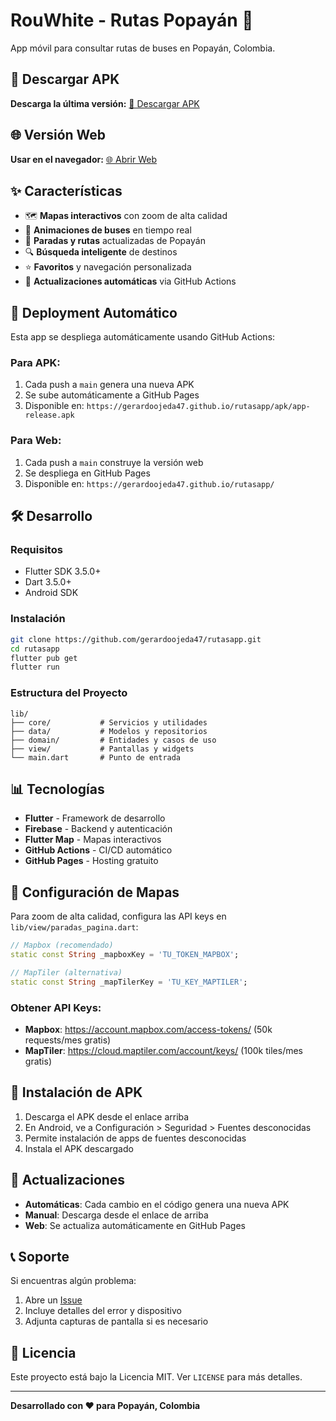 # RouWhite - Rutas Popayán 🚌

App móvil para consultar rutas de buses en Popayán, Colombia.

## 📱 Descargar APK

**Descarga la última versión:** [📱 Descargar APK](https://gerardoojeda47.github.io/rutasapp/apk/app-release.apk)

## 🌐 Versión Web

**Usar en el navegador:** [🌐 Abrir Web](https://gerardoojeda47.github.io/rutasapp/)

## ✨ Características

- 🗺️ **Mapas interactivos** con zoom de alta calidad
- 🚌 **Animaciones de buses** en tiempo real
- 📍 **Paradas y rutas** actualizadas de Popayán
- 🔍 **Búsqueda inteligente** de destinos
- ⭐ **Favoritos** y navegación personalizada
- 🔄 **Actualizaciones automáticas** via GitHub Actions

## 🚀 Deployment Automático

Esta app se despliega automáticamente usando GitHub Actions:

### Para APK:
1. Cada push a `main` genera una nueva APK
2. Se sube automáticamente a GitHub Pages
3. Disponible en: `https://gerardoojeda47.github.io/rutasapp/apk/app-release.apk`

### Para Web:
1. Cada push a `main` construye la versión web
2. Se despliega en GitHub Pages
3. Disponible en: `https://gerardoojeda47.github.io/rutasapp/`

## 🛠️ Desarrollo

### Requisitos
- Flutter SDK 3.5.0+
- Dart 3.5.0+
- Android SDK

### Instalación
```bash
git clone https://github.com/gerardoojeda47/rutasapp.git
cd rutasapp
flutter pub get
flutter run
```

### Estructura del Proyecto
```
lib/
├── core/           # Servicios y utilidades
├── data/           # Modelos y repositorios
├── domain/         # Entidades y casos de uso
├── view/           # Pantallas y widgets
└── main.dart       # Punto de entrada
```

## 📊 Tecnologías

- **Flutter** - Framework de desarrollo
- **Firebase** - Backend y autenticación
- **Flutter Map** - Mapas interactivos
- **GitHub Actions** - CI/CD automático
- **GitHub Pages** - Hosting gratuito

## 🔧 Configuración de Mapas

Para zoom de alta calidad, configura las API keys en `lib/view/paradas_pagina.dart`:

```dart
// Mapbox (recomendado)
static const String _mapboxKey = 'TU_TOKEN_MAPBOX';

// MapTiler (alternativa)
static const String _mapTilerKey = 'TU_KEY_MAPTILER';
```

### Obtener API Keys:
- **Mapbox**: https://account.mapbox.com/access-tokens/ (50k requests/mes gratis)
- **MapTiler**: https://cloud.maptiler.com/account/keys/ (100k tiles/mes gratis)

## 📱 Instalación de APK

1. Descarga el APK desde el enlace arriba
2. En Android, ve a Configuración > Seguridad > Fuentes desconocidas
3. Permite instalación de apps de fuentes desconocidas
4. Instala el APK descargado

## 🔄 Actualizaciones

- **Automáticas**: Cada cambio en el código genera una nueva APK
- **Manual**: Descarga desde el enlace de arriba
- **Web**: Se actualiza automáticamente en GitHub Pages

## 📞 Soporte

Si encuentras algún problema:
1. Abre un [Issue](https://github.com/gerardoojeda47/rutasapp/issues)
2. Incluye detalles del error y dispositivo
3. Adjunta capturas de pantalla si es necesario

## 📄 Licencia

Este proyecto está bajo la Licencia MIT. Ver `LICENSE` para más detalles.

---

**Desarrollado con ❤️ para Popayán, Colombia**